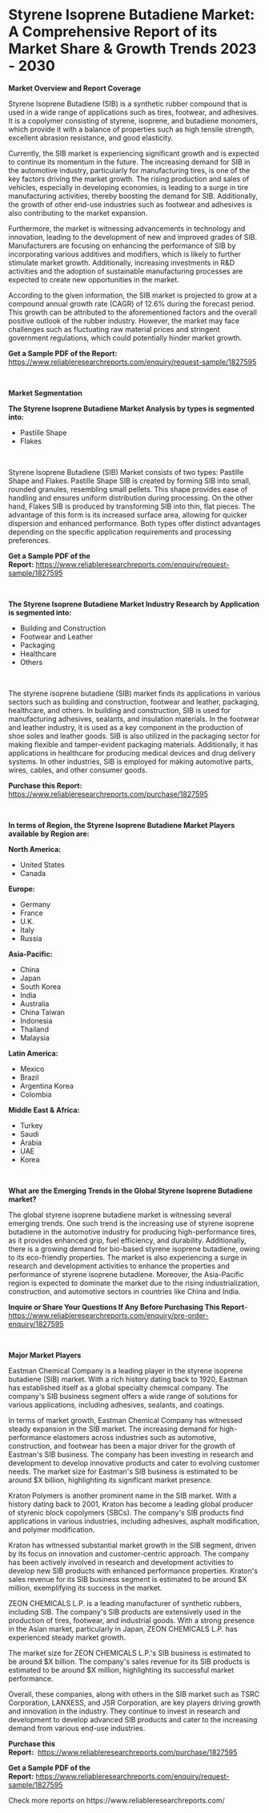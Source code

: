 <p><h1>Styrene Isoprene Butadiene Market: A Comprehensive Report of its Market Share & Growth Trends 2023 - 2030</h1></p><p><strong>Market Overview and Report Coverage</strong></p>
<p><p>Styrene Isoprene Butadiene (SIB) is a synthetic rubber compound that is used in a wide range of applications such as tires, footwear, and adhesives. It is a copolymer consisting of styrene, isoprene, and butadiene monomers, which provide it with a balance of properties such as high tensile strength, excellent abrasion resistance, and good elasticity.</p><p>Currently, the SIB market is experiencing significant growth and is expected to continue its momentum in the future. The increasing demand for SIB in the automotive industry, particularly for manufacturing tires, is one of the key factors driving the market growth. The rising production and sales of vehicles, especially in developing economies, is leading to a surge in tire manufacturing activities, thereby boosting the demand for SIB. Additionally, the growth of other end-use industries such as footwear and adhesives is also contributing to the market expansion.</p><p>Furthermore, the market is witnessing advancements in technology and innovation, leading to the development of new and improved grades of SIB. Manufacturers are focusing on enhancing the performance of SIB by incorporating various additives and modifiers, which is likely to further stimulate market growth. Additionally, increasing investments in R&D activities and the adoption of sustainable manufacturing processes are expected to create new opportunities in the market.</p><p>According to the given information, the SIB market is projected to grow at a compound annual growth rate (CAGR) of 12.6% during the forecast period. This growth can be attributed to the aforementioned factors and the overall positive outlook of the rubber industry. However, the market may face challenges such as fluctuating raw material prices and stringent government regulations, which could potentially hinder market growth.</p></p>
<p><strong>Get a Sample PDF of the Report:</strong> <a href="https://www.reliableresearchreports.com/enquiry/request-sample/1827595">https://www.reliableresearchreports.com/enquiry/request-sample/1827595</a></p>
<p>&nbsp;</p>
<p><strong>Market Segmentation</strong></p>
<p><strong>The Styrene Isoprene Butadiene Market Analysis by types is segmented into:</strong></p>
<p><ul><li>Pastille Shape</li><li>Flakes</li></ul></p>
<p>&nbsp;</p>
<p><p>Styrene Isoprene Butadiene (SIB) Market consists of two types: Pastille Shape and Flakes. Pastille Shape SIB is created by forming SIB into small, rounded granules, resembling small pellets. This shape provides ease of handling and ensures uniform distribution during processing. On the other hand, Flakes SIB is produced by transforming SIB into thin, flat pieces. The advantage of this form is its increased surface area, allowing for quicker dispersion and enhanced performance. Both types offer distinct advantages depending on the specific application requirements and processing preferences.</p></p>
<p><strong>Get a Sample PDF of the Report:</strong>&nbsp;<a href="https://www.reliableresearchreports.com/enquiry/request-sample/1827595">https://www.reliableresearchreports.com/enquiry/request-sample/1827595</a></p>
<p>&nbsp;</p>
<p><strong>The Styrene Isoprene Butadiene Market Industry Research by Application is segmented into:</strong></p>
<p><ul><li>Building and Construction</li><li>Footwear and Leather</li><li>Packaging</li><li>Healthcare</li><li>Others</li></ul></p>
<p>&nbsp;</p>
<p><p>The styrene isoprene butadiene (SIB) market finds its applications in various sectors such as building and construction, footwear and leather, packaging, healthcare, and others. In building and construction, SIB is used for manufacturing adhesives, sealants, and insulation materials. In the footwear and leather industry, it is used as a key component in the production of shoe soles and leather goods. SIB is also utilized in the packaging sector for making flexible and tamper-evident packaging materials. Additionally, it has applications in healthcare for producing medical devices and drug delivery systems. In other industries, SIB is employed for making automotive parts, wires, cables, and other consumer goods.</p></p>
<p><strong>Purchase this Report:</strong>&nbsp; <a href="https://www.reliableresearchreports.com/purchase/1827595">https://www.reliableresearchreports.com/purchase/1827595</a></p>
<p>&nbsp;</p>
<p><strong>In terms of Region, the Styrene Isoprene Butadiene Market Players available by Region are:</strong></p>
<p>
    <p> <strong> North America: </strong>
        <ul>
            <li>United States</li>
            <li>Canada</li>
        </ul>
        </p> 
    <p> <strong> Europe: </strong>
        <ul>
            <li>Germany</li>
            <li>France</li>
            <li>U.K.</li>
            <li>Italy</li>
            <li>Russia</li>
        </ul>
        </p> 
    <p> <strong> Asia-Pacific: </strong>
        <ul>
            <li>China</li>
            <li>Japan</li>
            <li>South Korea</li>
            <li>India</li>
            <li>Australia</li>
            <li>China Taiwan</li>
            <li>Indonesia</li>
            <li>Thailand</li>
            <li>Malaysia</li>
        </ul>
        </p> 
    <p> <strong> Latin America: </strong>
        <ul>
            <li>Mexico</li>
            <li>Brazil</li>
            <li>Argentina Korea</li>
            <li>Colombia</li>
        </ul>
        </p> 
    <p> <strong> Middle East & Africa: </strong>
        <ul>
            <li>Turkey</li>
            <li>Saudi</li>
            <li>Arabia</li>
            <li>UAE</li>
            <li>Korea</li>
        </ul>
    </p>
    </p>
<p>&nbsp;</p>
<p><strong>What are the Emerging Trends in the Global Styrene Isoprene Butadiene market?</strong></p>
<p><p>The global styrene isoprene butadiene market is witnessing several emerging trends. One such trend is the increasing use of styrene isoprene butadiene in the automotive industry for producing high-performance tires, as it provides enhanced grip, fuel efficiency, and durability. Additionally, there is a growing demand for bio-based styrene isoprene butadiene, owing to its eco-friendly properties. The market is also experiencing a surge in research and development activities to enhance the properties and performance of styrene isoprene butadiene. Moreover, the Asia-Pacific region is expected to dominate the market due to the rising industrialization, construction, and automotive sectors in countries like China and India.</p></p>
<p><strong>Inquire or Share Your Questions If Any Before Purchasing This Report</strong>- <a href="https://www.reliableresearchreports.com/enquiry/pre-order-enquiry/1827595">https://www.reliableresearchreports.com/enquiry/pre-order-enquiry/1827595</a></p>
<p>&nbsp;</p>
<p><strong>Major Market Players</strong></p>
<p><p>Eastman Chemical Company is a leading player in the styrene isoprene butadiene (SIB) market. With a rich history dating back to 1920, Eastman has established itself as a global specialty chemical company. The company's SIB business segment offers a wide range of solutions for various applications, including adhesives, sealants, and coatings.</p><p>In terms of market growth, Eastman Chemical Company has witnessed steady expansion in the SIB market. The increasing demand for high-performance elastomers across industries such as automotive, construction, and footwear has been a major driver for the growth of Eastman's SIB business. The company has been investing in research and development to develop innovative products and cater to evolving customer needs. The market size for Eastman's SIB business is estimated to be around $X billion, highlighting its significant market presence.</p><p>Kraton Polymers is another prominent name in the SIB market. With a history dating back to 2001, Kraton has become a leading global producer of styrenic block copolymers (SBCs). The company's SIB products find applications in various industries, including adhesives, asphalt modification, and polymer modification.</p><p>Kraton has witnessed substantial market growth in the SIB segment, driven by its focus on innovation and customer-centric approach. The company has been actively involved in research and development activities to develop new SIB products with enhanced performance properties. Kraton's sales revenue for its SIB business segment is estimated to be around $X million, exemplifying its success in the market.</p><p>ZEON CHEMICALS L.P. is a leading manufacturer of synthetic rubbers, including SIB. The company's SIB products are extensively used in the production of tires, footwear, and industrial goods. With a strong presence in the Asian market, particularly in Japan, ZEON CHEMICALS L.P. has experienced steady market growth.</p><p>The market size for ZEON CHEMICALS L.P.'s SIB business is estimated to be around $X billion. The company's sales revenue for its SIB products is estimated to be around $X million, highlighting its successful market performance.</p><p>Overall, these companies, along with others in the SIB market such as TSRC Corporation, LANXESS, and JSR Corporation, are key players driving growth and innovation in the industry. They continue to invest in research and development to develop advanced SIB products and cater to the increasing demand from various end-use industries.</p></p>
<p><strong>Purchase this Report:</strong>&nbsp;&nbsp;<a href="https://www.reliableresearchreports.com/purchase/1827595">https://www.reliableresearchreports.com/purchase/1827595</a></p>
<p></p>
<p><strong>Get a Sample PDF of the Report:</strong>&nbsp;<a href="https://www.reliableresearchreports.com/enquiry/request-sample/1827595">https://www.reliableresearchreports.com/enquiry/request-sample/1827595</a></p>
<p>Check more reports on https://www.reliableresearchreports.com/</p>